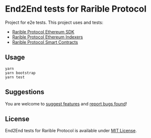 # End2End tests for Rarible Protocol

Project for e2e tests. This project uses and tests:

- [Rarible Protocol Ethereum SDK](https://github.com/rarible/ethereum-sdk)
- [Rarible Protocol Ethereum Indexers](https://github.com/rarible/ethereum-indexer)
- [Rarible Protocol Smart Contracts](https://github.com/rarible/protocol-contracts)

## Usage

```shell
yarn
yarn bootstrap
yarn test
```
## Suggestions

You are welcome to [suggest features](https://github.com/rarible/protocol/discussions) and [report bugs found](https://github.com/rarible/protocol/issues)!

## License

End2End tests for Rarible Protocol is available under [MIT License](LICENSE).